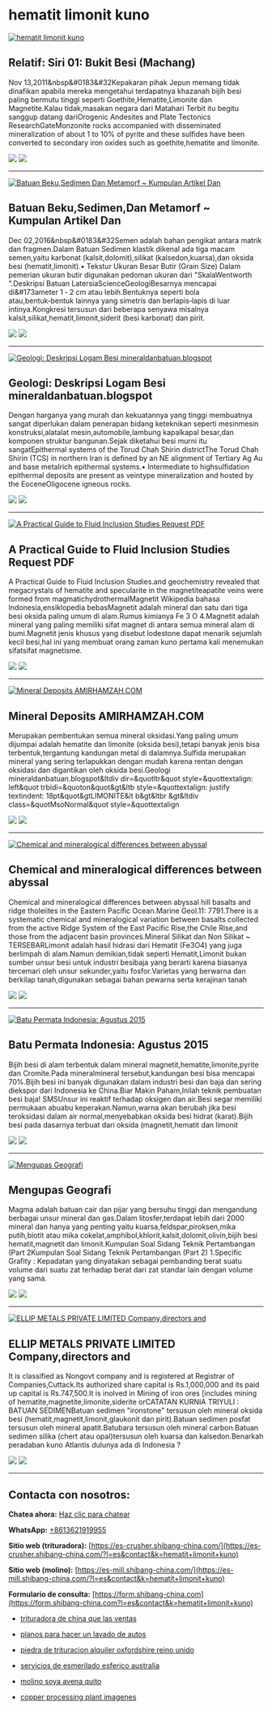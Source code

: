 # hematit limonit kuno

<a href="https://swt.shibang-china.com/?l=es&img&k=hematit+limonit+kuno" target="_blank">![hematit limonit kuno](http://static.shibang-china.com/all-800x300/1452.jpg)</a>

## Relatif: Siri 01: Bukit Besi (Machang)
Nov 13,2011&nbsp&#0183&#32Kepakaran pihak Jepun memang tidak dinafikan apabila mereka mengetahui terdapatnya khazanah bijih besi paling bermutu tinggi seperti Goethite,Hematite,Limonite dan Magnetite.Kalau tidak,masakan negara dari Matahari Terbit itu begitu sanggup datang dariOrogenic Andesites and Plate Tectonics ResearchGateMonzonite rocks accompanied with disseminated mineralization of about 1 to 10% of pyrite and these sulfides have been converted to secondary iron oxides such as goethite,hematite and limonite.


<a href="https://whatsapp.shibangsoft.com/WhatsApp.php" target="_blank" title="WhatsApp">![](http://static.shibang-china.com/icon/whatsapp.png)</a> <a href="https://swt.shibang-china.com/?l=es&icon&k=hematit+limonit+kuno" target="_blank">![](http://static.shibang-china.com/icon/chat-es.png)</a>

---

<a href="https://swt.shibang-china.com/?l=es&img&k=hematit+limonit+kuno" target="_blank">![Batuan Beku,Sedimen,Dan Metamorf ~ Kumpulan Artikel Dan](http://static.shibang-china.com/all-800x300/775.jpg)</a>

## Batuan Beku,Sedimen,Dan Metamorf ~ Kumpulan Artikel Dan
Dec 02,2016&nbsp&#0183&#32Semen adalah bahan pengikat antara matrik dan fragmen.Dalam Batuan Sedimen klastik dikenal ada tiga macam semen,yaitu karbonat (kalsit,dolomit),silikat (kalsedon,kuarsa),dan oksida besi (hematit,limonit).• Tekstur Ukuran Besar Butir (Grain Size) Dalam pemerian ukuran butir digunakan pedoman ukuran dari "SkalaWentworth ".Deskripsi Batuan LatersiaScienceGeologiBesarnya mencapai di&#173ameter 1 ‑ 2 cm atau lebih.Bentuknya seperti bola atau,bentuk‑bentuk lainnya yang simetris dan berlapis‑lapis di luar intinya.Kongkresi tersusun dari beberapa senyawa misalnya kalsit,silikat,hematit,limonit,siderit (besi karbonat) dan pirit.


<a href="https://whatsapp.shibangsoft.com/WhatsApp.php" target="_blank" title="WhatsApp">![](http://static.shibang-china.com/icon/whatsapp.png)</a> <a href="https://swt.shibang-china.com/?l=es&icon&k=hematit+limonit+kuno" target="_blank">![](http://static.shibang-china.com/icon/chat-es.png)</a>

---

<a href="https://swt.shibang-china.com/?l=es&img&k=hematit+limonit+kuno" target="_blank">![Geologi: Deskripsi Logam Besi mineraldanbatuan.blogspot](http://static.shibang-china.com/all-800x300/1385.jpg)</a>

## Geologi: Deskripsi Logam Besi mineraldanbatuan.blogspot
Dengan harganya yang murah dan kekuatannya yang tinggi membuatnya sangat diperlukan dalam penerapan bidang keteknikan seperti mesinmesin konstruksi,alatalat mesin,automobile,lambung kapalkapal besar,dan komponen struktur bangunan.Sejak diketahui besi murni itu sangatEpithermal systems of the Torud Chah Shirin districtThe Torud Chah Shirin (TCS) in northern Iran is defined by an NE alignment of Tertiary Ag Au and base metalrich epithermal systems.• Intermediate to highsulfidation epithermal deposits are present as veintype mineralization and hosted by the EoceneOligocene igneous rocks.


<a href="https://whatsapp.shibangsoft.com/WhatsApp.php" target="_blank" title="WhatsApp">![](http://static.shibang-china.com/icon/whatsapp.png)</a> <a href="https://swt.shibang-china.com/?l=es&icon&k=hematit+limonit+kuno" target="_blank">![](http://static.shibang-china.com/icon/chat-es.png)</a>

---

<a href="https://swt.shibang-china.com/?l=es&img&k=hematit+limonit+kuno" target="_blank">![A Practical Guide to Fluid Inclusion Studies Request PDF](http://static.shibang-china.com/all-800x300/961.jpg)</a>

## A Practical Guide to Fluid Inclusion Studies Request PDF
A Practical Guide to Fluid Inclusion Studies.and geochemistry revealed that megacrystals of hematite and specularite in the magnetiteapatite veins were formed from magmatichydrothermalMagnetit Wikipedia bahasa Indonesia,ensiklopedia bebasMagnetit adalah mineral dan satu dari tiga besi oksida paling umum di alam.Rumus kimianya Fe 3 O 4.Magnetit adalah mineral yang paling memiliki sifat magnet di antara semua mineral alam di bumi.Magnetit jenis khusus yang disebut lodestone dapat menarik sejumlah kecil besi,hal ini yang membuat orang zaman kuno pertama kali menemukan sifatsifat magnetisme.


<a href="https://whatsapp.shibangsoft.com/WhatsApp.php" target="_blank" title="WhatsApp">![](http://static.shibang-china.com/icon/whatsapp.png)</a> <a href="https://swt.shibang-china.com/?l=es&icon&k=hematit+limonit+kuno" target="_blank">![](http://static.shibang-china.com/icon/chat-es.png)</a>

---

<a href="https://swt.shibang-china.com/?l=es&img&k=hematit+limonit+kuno" target="_blank">![Mineral Deposits AMIRHAMZAH.COM](http://static.shibang-china.com/all-800x300/1416.jpg)</a>

## Mineral Deposits AMIRHAMZAH.COM
Merupakan pembentukan semua mineral oksidasi.Yang paling umum dijumpai adalah hematite dan limonite (oksida besi),tetapi banyak jenis bisa terbentuk,tergantung kandungan metal di dalamnya.Sulfida merupakan mineral yang sering terlapukkan dengan mudah karena rentan dengan oksidasi dan digantikan oleh oksida besi.Geologi mineraldanbatuan.blogspot&ltdiv dir=&quotltr&quot style=&quottextalign: left&quot trbidi=&quoton&quot&gt&ltb style=&quottextalign: justify textindent: 18pt&quot&gtLIMONITE&lt b&gt&ltbr &gt&ltdiv class=&quotMsoNormal&quot style=&quottextalign


<a href="https://whatsapp.shibangsoft.com/WhatsApp.php" target="_blank" title="WhatsApp">![](http://static.shibang-china.com/icon/whatsapp.png)</a> <a href="https://swt.shibang-china.com/?l=es&icon&k=hematit+limonit+kuno" target="_blank">![](http://static.shibang-china.com/icon/chat-es.png)</a>

---

<a href="https://swt.shibang-china.com/?l=es&img&k=hematit+limonit+kuno" target="_blank">![Chemical and mineralogical differences between abyssal](http://static.shibang-china.com/all-800x300/161.jpg)</a>

## Chemical and mineralogical differences between abyssal
Chemical and mineralogical differences between abyssal hill basalts and ridge tholeiites in the Eastern Pacific Ocean.Marine Geol.11: 7791.There is a systematic chemical and mineralogical variation between basalts collected from the active Ridge System of the East Pacific Rise,the Chile Rise,and those from the adjacent basin provinces.Mineral Silikat dan Non Silikat ~ TERSEBARLimonit adalah hasil hidrasi dari Hematit (Fe3O4) yang juga berlimpah di alam.Namun demikian,tidak seperti Hematit,Limonit bukan sumber unsur besi untuk industri besibaja yang berarti karena biasanya tercemari oleh unsur sekunder,yaitu fosfor.Varietas yang berwarna dan berkilap tanah,digunakan sebagai bahan pewarna serta kerajinan tanah


<a href="https://whatsapp.shibangsoft.com/WhatsApp.php" target="_blank" title="WhatsApp">![](http://static.shibang-china.com/icon/whatsapp.png)</a> <a href="https://swt.shibang-china.com/?l=es&icon&k=hematit+limonit+kuno" target="_blank">![](http://static.shibang-china.com/icon/chat-es.png)</a>

---

<a href="https://swt.shibang-china.com/?l=es&img&k=hematit+limonit+kuno" target="_blank">![Batu Permata Indonesia: Agustus 2015](http://static.shibang-china.com/all-800x300/1422.jpg)</a>

## Batu Permata Indonesia: Agustus 2015
Bijih besi di alam terbentuk dalam mineral magnetit,hematite,limonite,pyrite dan Cromite.Pada mineralmineral tersebut,kandungan besi bisa mencapai 70%.Bijih besi ini banyak digunakan dalam industri besi dan baja dan sering diekspor dari Indonesia ke China.Biar Makin Paham,Inilah teknik pembuatan besi baja! SMSUnsur ini reaktif terhadap oksigen dan air.Besi segar memiliki permukaan abuabu keperakan.Namun,warna akan berubah jika besi teroksidasi dalam air normal,menyebabkan oksida besi hidrat (karat).Bijih besi pada dasarnya terbuat dari oksida (magnetit,hematit dan limonit


<a href="https://whatsapp.shibangsoft.com/WhatsApp.php" target="_blank" title="WhatsApp">![](http://static.shibang-china.com/icon/whatsapp.png)</a> <a href="https://swt.shibang-china.com/?l=es&icon&k=hematit+limonit+kuno" target="_blank">![](http://static.shibang-china.com/icon/chat-es.png)</a>

---

<a href="https://swt.shibang-china.com/?l=es&img&k=hematit+limonit+kuno" target="_blank">![Mengupas Geografi](http://static.shibang-china.com/all-800x300/442.jpg)</a>

## Mengupas Geografi
Magma adalah batuan cair dan pijar yang bersuhu tinggi dan mengandung berbagai unsur mineral dan gas.Dalam litosfer,terdapat lebih dari 2000 mineral dan hanya yang penting yaitu kuarsa,feldspar,piroksen,mika putih,biotit atau mika cokelat,amphibol,khlorit,kalsit,dolomit,olivin,bijih besi hematit,magnetit dan limonit.Kumpulan Soal Sidang Teknik Pertambangan (Part 2Kumpulan Soal Sidang Teknik Pertambangan (Part 2) 1.Specific Grafity : Kepadatan yang dinyatakan sebagai pembanding berat suatu volume dari suatu zat terhadap berat dari zat standar lain dengan volume yang sama.


<a href="https://whatsapp.shibangsoft.com/WhatsApp.php" target="_blank" title="WhatsApp">![](http://static.shibang-china.com/icon/whatsapp.png)</a> <a href="https://swt.shibang-china.com/?l=es&icon&k=hematit+limonit+kuno" target="_blank">![](http://static.shibang-china.com/icon/chat-es.png)</a>

---

<a href="https://swt.shibang-china.com/?l=es&img&k=hematit+limonit+kuno" target="_blank">![ELLIP METALS PRIVATE LIMITED Company,directors and](http://static.shibang-china.com/all-800x300/560.jpg)</a>

## ELLIP METALS PRIVATE LIMITED Company,directors and
It is classified as Nongovt company and is registered at Registrar of Companies,Cuttack.Its authorized share capital is Rs.1,000,000 and its paid up capital is Rs.747,500.It is inolved in Mining of iron ores [includes mining of hematite,magnetite,limonite,siderite orCATATAN KURNIA TRIYULI : BATUAN SEDIMENBatuan sedimen "ironstone" tersusun oleh mineral oksida besi (hematit,magnetit,limonit,glaukonit dan pirit).Batuan sedimen posfat tersusun oleh mineral apatit.Batubara tersusun oleh mineral carbon.Batuan sedimen silika (chert atau opal)tersusun oleh kuarsa dan kalsedon.Benarkah peradaban kuno Atlantis dulunya ada di Indonesia ?


<a href="https://whatsapp.shibangsoft.com/WhatsApp.php" target="_blank" title="WhatsApp">![](http://static.shibang-china.com/icon/whatsapp.png)</a> <a href="https://swt.shibang-china.com/?l=es&icon&k=hematit+limonit+kuno" target="_blank">![](http://static.shibang-china.com/icon/chat-es.png)</a>

---
## Contacta con nosotros:

**Chatea ahora:** [Haz clic para chatear](https://swt.shibang-china.com?l=es&contact&k=hematit+limonit+kuno)

**WhatsApp:**  [+8613621919955](https://whatsapp.shibangsoft.com/WhatsApp.php)

**Sitio web (trituradora):** [https://es-crusher.shibang-china.com/](https://es-crusher.shibang-china.com/?l=es&contact&k=hematit+limonit+kuno)

**Sitio web (molino):** [https://es-mill.shibang-china.com/](https://es-mill.shibang-china.com/?l=es&contact&k=hematit+limonit+kuno)

**Formulario de consulta:** [https://form.shibang-china.com](https://form.shibang-china.com?l=es&contact&k=hematit+limonit+kuno)

* [trituradora de china que las ventas](../71/trituradora%20de%20china%20que%20las%20ventas.md)

* [planos para hacer un lavado de autos](../73/planos%20para%20hacer%20un%20lavado%20de%20autos.md)

* [piedra de trituracion alquiler oxfordshire reino unido](../80/piedra%20de%20trituracion%20alquiler%20oxfordshire%20reino%20unido.md)

* [servicios de esmerilado esferico australia](../74/servicios%20de%20esmerilado%20esferico%20australia.md)

* [molino soya avena quito](../80/molino%20soya%20avena%20quito.md)

* [copper processing plant imagenes](../69/copper%20processing%20plant%20imagenes.md)